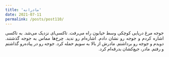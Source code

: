 ```yaml
---
title: 'مادرانه'
date: 2021-07-11
permalink: /posts/post110/
---
```

<div align="justify" dir="rtl" style="font-family:vazir;">

‏جوجه مرغ دریایی کوچکی وسط خیابون راه می‌رفت. تاکسی‌‌ای نزدیک می‌شد. به تاکسی اشاره کردم و جوجه رو نشان دادم. اشاره‌ام رو ندید. چرخ‌ها مماس به جوجه گذشتند. دویدم و جوجه رو برداشتم. مادرش از بالا به سویم حمله کرد. جوجه رو در پیاده‌رو گذاشتم و رفتم. مادر، جیغ‌کشان بدرقه‌ام کرد.

</div>


